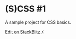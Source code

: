 # (S)CSS #1

A sample project for CSS basics.

[Edit on StackBlitz ⚡️](https://stackblitz.com/edit/sulzerscss1)
